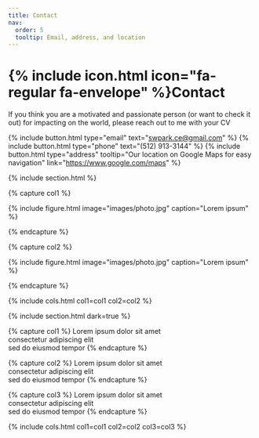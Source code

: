 ```yaml
---
title: Contact
nav:
  order: 5
  tooltip: Email, address, and location
---
```


# {% include icon.html icon="fa-regular fa-envelope" %}Contact

If you think you are a motivated and passionate person (or want to check it out) for impacting on the world, please reach out to me with your CV

{%
  include button.html
  type="email"
  text="swpark.ce@gmail.com"
%}
{%
  include button.html
  type="phone"
  text="(512) 913-3144"
%}
{%
  include button.html
  type="address"
  tooltip="Our location on Google Maps for easy navigation"
  link="https://www.google.com/maps"
%}

{% include section.html %}

{% capture col1 %}

{%
  include figure.html
  image="images/photo.jpg"
  caption="Lorem ipsum"
%}

{% endcapture %}

{% capture col2 %}

{%
  include figure.html
  image="images/photo.jpg"
  caption="Lorem ipsum"
%}

{% endcapture %}

{% include cols.html col1=col1 col2=col2 %}

{% include section.html dark=true %}

{% capture col1 %}
Lorem ipsum dolor sit amet  
consectetur adipiscing elit  
sed do eiusmod tempor
{% endcapture %}

{% capture col2 %}
Lorem ipsum dolor sit amet  
consectetur adipiscing elit  
sed do eiusmod tempor
{% endcapture %}

{% capture col3 %}
Lorem ipsum dolor sit amet  
consectetur adipiscing elit  
sed do eiusmod tempor
{% endcapture %}

{% include cols.html col1=col1 col2=col2 col3=col3 %}
